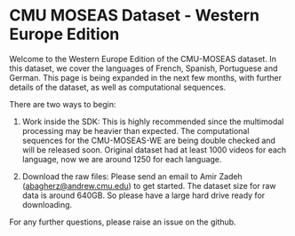# CMU MOSEAS Dataset - Western Europe Edition

Welcome to the Western Europe Edition of the CMU-MOSEAS dataset. In this dataset, we cover the languages of French, Spanish, Portuguese and German. This page is being expanded in the next few months, with further details of the dataset, as well as computational sequences. 

There are two ways to begin:

1. Work inside the SDK: This is highly recommended since the multimodal processing may be heavier than expected. The computational sequences for the CMU-MOSEAS-WE are being double checked and will be released soon. Original dataset had at least 1000 videos for each language, now we are around 1250 for each language. 

2. Download the raw files: Please send an email to Amir Zadeh (abagherz@andrew.cmu.edu) to get started. The dataset size for raw data is around 640GB. So please have a large hard drive ready for downloading. 

For any further questions, please raise an issue on the github. 
